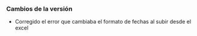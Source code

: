 <h3>Cambios de la versión</h3>

<ul>
<li>Corregido el error que cambiaba el formato de fechas al subir desde el excel</li>
</ul>        
